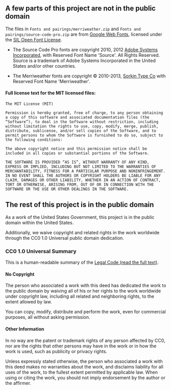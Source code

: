 ## A few parts of this project are not in the public domain

The files in `Fonts and pairings/merriweather.zip` and `Fonts and pairings/source-code-pro.zip` are from [Google Web Fonts](https://www.google.com/fonts#UsePlace:use/Collection:Source+Code+Pro:400,300,400italic,700,700italic|Merriweather:400,300,400italic,700,700italic), licensed under the [SIL Open Font License](http://scripts.sil.org/cms/scripts/page.php?item_id=OFL).

* The Source Code Pro fonts are copyright 2010, 2012 [Adobe Systems Incorporated](http://www.adobe.com/), with Reserved Font Name 'Source'. All Rights Reserved. Source is a trademark of Adobe Systems Incorporated in the United States and/or other countries.

* The Merriweather fonts are copyright © 2010-2013, [Sorkin Type Co](http://www.sorkintype.com) with Reserved Font Name 'Merriweather'.

#### Full license text for the MIT licensed files:

```
The MIT License (MIT)

Permission is hereby granted, free of charge, to any person obtaining a copy of this software and associated documentation files (the “Software”), to deal in the Software without restriction, including without limitation the rights to use, copy, modify, merge, publish, distribute, sublicense, and/or sell copies of the Software, and to permit persons to whom the Software is furnished to do so, subject to the following conditions:

The above copyright notice and this permission notice shall be included in all copies or substantial portions of the Software.

THE SOFTWARE IS PROVIDED “AS IS”, WITHOUT WARRANTY OF ANY KIND, EXPRESS OR IMPLIED, INCLUDING BUT NOT LIMITED TO THE WARRANTIES OF MERCHANTABILITY, FITNESS FOR A PARTICULAR PURPOSE AND NONINFRINGEMENT. IN NO EVENT SHALL THE AUTHORS OR COPYRIGHT HOLDERS BE LIABLE FOR ANY CLAIM, DAMAGES OR OTHER LIABILITY, WHETHER IN AN ACTION OF CONTRACT, TORT OR OTHERWISE, ARISING FROM, OUT OF OR IN CONNECTION WITH THE SOFTWARE OR THE USE OR OTHER DEALINGS IN THE SOFTWARE.
```

## The rest of this project is in the public domain

As a work of the United States Government, this project is in the public domain within the United States.

Additionally, we waive copyright and related rights in the work worldwide through the CC0 1.0 Universal public domain dedication.

### CC0 1.0 Universal Summary

This is a human-readable summary of the [Legal Code (read the full text)](https://creativecommons.org/publicdomain/zero/1.0/legalcode).

#### No Copyright

The person who associated a work with this deed has dedicated the work to the public domain by waiving all of his or her rights to the work worldwide under copyright law, including all related and neighboring rights, to the extent allowed by law.

You can copy, modify, distribute and perform the work, even for commercial purposes, all without asking permission.

#### Other Information

In no way are the patent or trademark rights of any person affected by CC0, nor are the rights that other persons may have in the work or in how the work is used, such as publicity or privacy rights.

Unless expressly stated otherwise, the person who associated a work with this deed makes no warranties about the work, and disclaims liability for all uses of the work, to the fullest extent permitted by applicable law. When using or citing the work, you should not imply endorsement by the author or the affirmer. 
